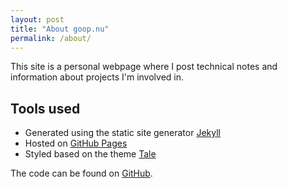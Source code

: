 ```yaml
---
layout: post
title: "About goop.nu"
permalink: /about/
---
```


This site is a personal webpage where I post technical notes and information
about projects I'm involved in. 

## Tools used 

- Generated using the static site generator [Jekyll](https://jekyllrb.com)
- Hosted on [GitHub Pages](https://pages.github.com/)
- Styled based on the theme [Tale](https://github.com/chesterhow/tale/)

The code can be found on [GitHub](https://github.com/joelgoop/joelgoop.github.io).
